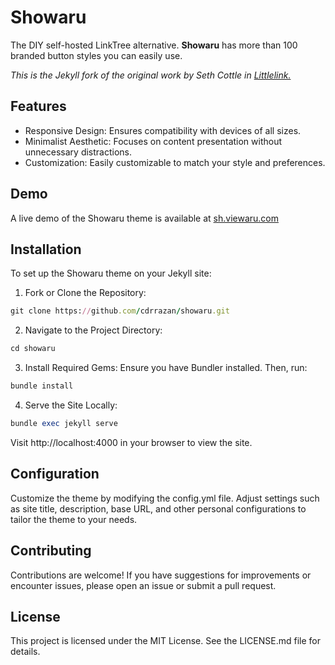 # Showaru

The DIY self-hosted LinkTree alternative. **Showaru** has more than 100 branded button styles you can easily use. 

_This is the Jekyll fork of the original work by Seth Cottle in [Littlelink.](https://github.com/sethcottle/littlelink)_

## Features
- Responsive Design: Ensures compatibility with devices of all sizes.​
- Minimalist Aesthetic: Focuses on content presentation without unnecessary distractions.​
- Customization: Easily customizable to match your style and preferences.​

## Demo
A live demo of the Showaru theme is available at [sh.viewaru.com](https://sh.viewaru.com)​

## Installation
To set up the Showaru theme on your Jekyll site:

1. Fork or Clone the Repository:

```ruby
git clone https://github.com/cdrrazan/showaru.git
```

2. Navigate to the Project Directory:

```ruby
cd showaru
```

3. Install Required Gems: Ensure you have Bundler installed. Then, run:

```ruby
bundle install
```

4. Serve the Site Locally:

```ruby
bundle exec jekyll serve
```

Visit http://localhost:4000 in your browser to view the site.

## Configuration
Customize the theme by modifying the config.yml file. Adjust settings such as site title, description, base URL, and other personal configurations to tailor the theme to your needs.​

## Contributing
Contributions are welcome! If you have suggestions for improvements or encounter issues, please open an issue or submit a pull request.​

## License
This project is licensed under the MIT License. See the LICENSE.md file for details.
